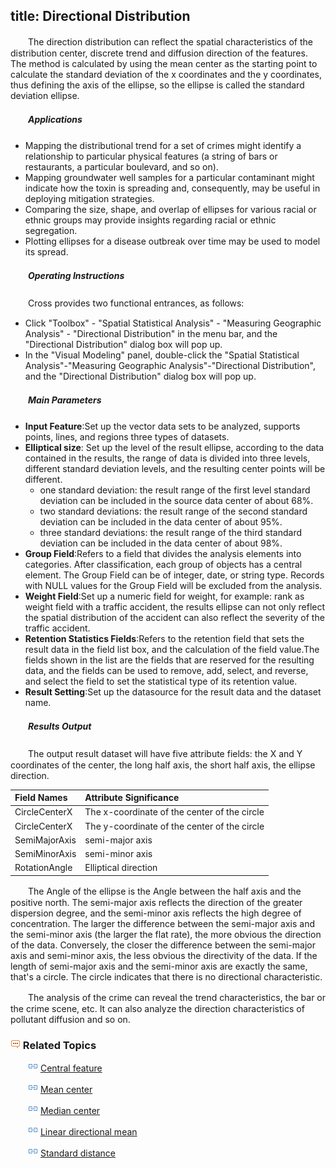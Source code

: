title: Directional Distribution
---

　　The direction distribution can reflect the spatial characteristics of the distribution center, discrete trend and diffusion direction of the features. The method is calculated by using the mean center as the starting point to calculate the standard deviation of the x coordinates and the y coordinates, thus defining the axis of the ellipse, so the ellipse is called the standard deviation ellipse.


##### 　　Applications

- Mapping the distributional trend for a set of crimes might identify a relationship to particular physical features (a string of bars or restaurants, a particular boulevard, and so on).
- Mapping groundwater well samples for a particular contaminant might indicate how the toxin is spreading and, consequently, may be useful in deploying mitigation strategies.
- Comparing the size, shape, and overlap of ellipses for various racial or ethnic groups may provide insights regarding racial or ethnic segregation.
- Plotting ellipses for a disease outbreak over time may be used to model its spread.

##### 　　Operating Instructions

　　Cross provides two functional entrances, as follows:

- Click "Toolbox" - "Spatial Statistical Analysis" - "Measuring Geographic Analysis" - "Directional Distribution" in the menu bar, and the "Directional Distribution" dialog box will pop up.
- In the "Visual Modeling" panel, double-click the "Spatial Statistical Analysis"-"Measuring Geographic Analysis"-"Directional Distribution", and the "Directional Distribution" dialog box will pop up.

##### 　　Main Parameters
- **Input Feature**:Set up the vector data sets to be analyzed, supports points, lines, and regions three types of datasets.
- **Elliptical size**: Set up the level of the result ellipse, according to the data contained in the results, the range of data is divided into three levels, different standard deviation levels, and the resulting center points will be different.
  - one standard deviation: the result range of the first level standard deviation can be included in the source data center of about 68%.
  - two standard deviations: the result range of the second standard deviation can be included in the data center of about 95%.
  - three standard deviations: the result range of the third standard deviation can be included in the data center of about 98%.
- **Group Field**:Refers to a field that divides the analysis elements into categories. After classification, each group of objects has a central element. The Group Field can be of integer, date, or string type. Records with NULL values for the Group Field will be excluded from the analysis.
- **Weight Field**:Set up a numeric field for weight, for example: rank as weight field with a traffic accident, the results ellipse can not only reflect the spatial distribution of the accident can also reflect the severity of the traffic accident.
- **Retention Statistics Fields**:Refers to the retention field that sets the result data in the field list box, and the calculation of the field value.The fields shown in the list are the fields that are reserved for the resulting data, and the fields can be used to remove, add, select, and reverse, and select the field to set the statistical type of its retention value.
- **Result Setting**:Set up the datasource for the result data and the dataset name.

##### 　　Results Output

　　The output result dataset will have five attribute fields: the X and Y coordinates of the center, the long half axis, the short half axis, the ellipse direction.

| Field Names          | Attribute Significance  |
| :------------ | :---- |
| CircleCenterX | The x-coordinate of the center of the circle |
| CircleCenterX | The y-coordinate of the center of the circle|
| SemiMajorAxis | semi-major axis   |
| SemiMinorAxis | semi-minor axis   |
| RotationAngle | Elliptical direction |

　　The Angle of the ellipse is the Angle between the half axis and the positive north. The semi-major axis reflects the direction of the greater dispersion degree, and the semi-minor axis reflects the high degree of concentration. The larger the difference between the semi-major axis and the semi-minor axis (the larger the flat rate), the more obvious the direction of the data. Conversely, the closer the difference between the semi-major axis and semi-minor axis, the less obvious the directivity of the data. If the length of semi-major axis and the semi-minor axis are exactly the same, that's a circle. The circle indicates that there is no directional characteristic.

　　The analysis of the crime can reveal the trend characteristics, the bar or the crime scene, etc. It can also analyze the direction characteristics of pollutant diffusion and so on.

### ![](../img/seealso.png) Related Topics

　　![](../img/smalltitle.png) [Central feature](CentralFeature.html)

　　![](../img/smalltitle.png) [Mean center](MeanCenter.html)

　　![](../img/smalltitle.png) [Median center](MeanCenterResult.html)

　　![](../img/smalltitle.png) [Linear directional mean](MeasureLinearDirectional.html)

　　![](../img/smalltitle.png) [Standard distance](MeasureStandardDistance.html)

